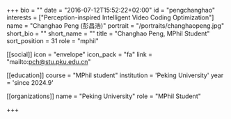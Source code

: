 +++
bio = ""
date = "2016-07-12T15:52:22+02:00"
id = "pengchanghao"
interests = ["Perception-inspired Intelligent Video Coding Optimization"]
name = "Changhao Peng (彭昌浩)"
portrait = "/portraits/changhaopeng.jpg"
short_bio = ""
short_name = ""
title = "Changhao Peng, MPhil Student"
sort_position = 31
role = "mphil"

[[social]]
    icon = "envelope"
    icon_pack = "fa"
    link = "mailto:pch@stu.pku.edu.cn"

[[education]]
    course = "MPhil student"
    institution = 'Peking University'
    year = 'since 2024.9'

[[organizations]]
    name = "Peking University"
    role = "MPhil Student"


+++

